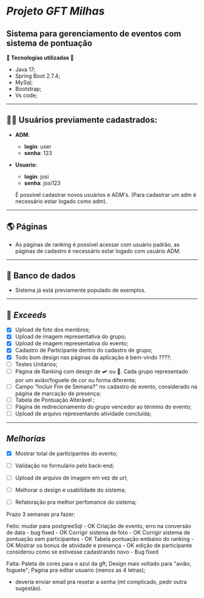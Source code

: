 # ***Projeto GFT Milhas***

## Sistema para gerenciamento de eventos com sistema de pontuação
**🔧 Tecnologias utilizadas 🔧**
- Java 17;
- Spring Boot 2.7.4;
- MySql;
- Bootstrap;
- Vs code;
---

## 🙍‍♂️ Usuários previamente cadastrados:
- **ADM**:
    - **login**: user
    - **senha**: 123
- **Usuario**:
    - **login**: josi 
    - **senha**: josi123
    
    É possível cadastrar novos usuários e ADM's.
    (Para cadastrar um adm é necessário estar logado como adm).
---

## 🌎 Páginas
- As páginas de ranking é possível acessar com usuário padrão, as páginas de cadastro é necessário estar logado com usuário ADM.
---

## 🎲 Banco de dados
- Sistema já está previamente populado de exemplos.
---


## 🎁 ***Exceeds***
- [x] Upload de foto dos membros;
- [x] Upload de imagem representativa do grupo;
- [x] Upload de imagem representativa do evento;
- [x] Cadastro de Participante dentro do cadastro de grupo;
- [x] Todo bom design nas páginas da aplicação é bem-vindo ????;
- [ ] Testes Unitários;
- [ ] Página de Ranking com design de 🛩️ ou 🚀. Cada grupo representado por um avião/foguete de cor ou forma
diferente;
- [ ] Campo “Incluir Fim de Semana?” no cadastro de evento, considerado na
página de marcação de presença;
- [ ] Tabela de Pontuação Alterável ;
- [ ] Página de redirecionamento do grupo vencedor ao término do evento;
- [ ] Upload de arquivo representando atividade concluída;
---

## ***Melhorias***

- [x] Mostrar total de participantes do evento;
- [ ] Validação no formulário pelo back-end;
- [ ] Upload de arquivo de imagem em vez de url;
- [ ] Melhorar o design e usabilidade do sistema;
- [ ] Refatoração pra melhor perfomance do sistema;



Prazo 3 semanas pra fazer: 

Feito: 
mudar para postgreeSql - OK
Criação de evento, erro na conversão de data - bug fixed - OK
Corrigir sistema de foto - OK
Corrigir sistema de pontuação sem participantes - OK
Tabela pontuação embaixo do ranking - OK
Mostrar os bonus de atividade e presença - OK 
edição de participante considerou como se estivesse cadastrando novo - Bug fixed

Falta:
Paleta de cores para o azul da gft;
Design mais voltado para "avião, foguete";
Pagina pra editar usuario (menos as 4 letras);
  - deveria enviar email pra resetar a senha 
	(mt complicado, pedir outra sugestão).